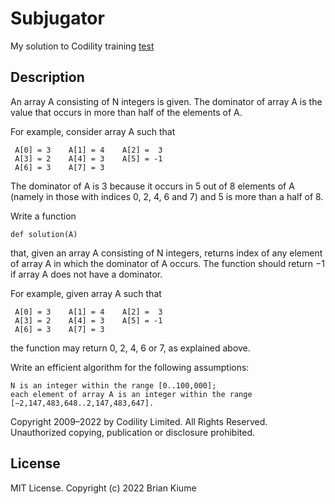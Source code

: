 # Subjugator

My solution to Codility training [test](https://app.codility.com/programmers/lessons/8-leader/dominator/)

## Description

An array A consisting of N integers is given. The dominator of array A is the value that occurs in more than half of the elements of A.

For example, consider array A such that

     A[0] = 3    A[1] = 4    A[2] =  3
     A[3] = 2    A[4] = 3    A[5] = -1
     A[6] = 3    A[7] = 3

The dominator of A is 3 because it occurs in 5 out of 8 elements of A (namely in those with indices 0, 2, 4, 6 and 7) and 5 is more than a half of 8.

Write a function

    def solution(A)

that, given an array A consisting of N integers, returns index of any element of array A in which the dominator of A occurs. 
The function should return −1 if array A does not have a dominator.

For example, given array A such that

     A[0] = 3    A[1] = 4    A[2] =  3
     A[3] = 2    A[4] = 3    A[5] = -1
     A[6] = 3    A[7] = 3

the function may return 0, 2, 4, 6 or 7, as explained above.

Write an efficient algorithm for the following assumptions:

    N is an integer within the range [0..100,000];
    each element of array A is an integer within the range [−2,147,483,648..2,147,483,647].

Copyright 2009–2022 by Codility Limited. All Rights Reserved. Unauthorized copying, publication or disclosure prohibited.

## License
MIT License. Copyright (c) 2022 Brian Kiume
